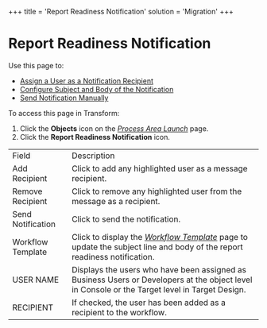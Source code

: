 +++
title = 'Report Readiness Notification'
solution = 'Migration'
+++

# Report Readiness Notification

<div class="use">

Use this page to:

  - [Assign a User as a Notification
    Recipient](../Use_Cases/Configure_Notifications_for_Report_Readiness.htm#Assign_a_User_as_a_Notification_Recipient)
  - [Configure Subject and Body of the
    Notification](../Use_Cases/Configure_Notifications_for_Report_Readiness.htm#Configure_Subject_and_Body_of_the_Notification)
  - [Send Notification
    Manually](../Use_Cases/Configure_Notifications_for_Report_Readiness.htm#Send_Notifications_Manually)

</div>

To access this page in Transform:

1.  Click the **Objects** icon on the *[Process Area
    Launch](Process_Area_Launch.htm)* page.
2.  Click the **Report Readiness
Notification** icon.

|                   |                                                                                                                                                                                                                             |
| ----------------- | --------------------------------------------------------------------------------------------------------------------------------------------------------------------------------------------------------------------------- |
| Field             | Description                                                                                                                                                                                                                 |
| Add Recipient     | Click to add any highlighted user as a message recipient.                                                                                                                                                                   |
| Remove Recipient  | Click to remove any highlighted user from the message as a recipient.                                                                                                                                                       |
| Send Notification | Click to send the notification.                                                                                                                                                                                             |
| Workflow Template | Click to display the <span style="font-style: italic;">[Workflow Template](../../../Data_Quality/ISA/Page_Desc/Workflow_Template.htm)</span> page to update the subject line and body of the report readiness notification. |
| USER NAME         | Displays the users who have been assigned as Business Users or Developers at the object level in Console or the Target level in Target Design.                                                                              |
| RECIPIENT         | If checked, the user has been added as a recipient to the workflow.                                                                                                                                                         |
